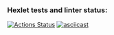 ### Hexlet tests and linter status:
[![Actions Status](https://github.com/pestrukha/python-project-50/actions/workflows/hexlet-check.yml/badge.svg)](https://github.com/pestrukha/python-project-50/actions)
[![asciicast](https://asciinema.org/a/659771.svg)](https://asciinema.org/a/659771)